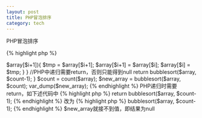 ```yaml
---
layout: post
title: PHP冒泡排序
category: tech
---
```

PHP冒泡排序

{% highlight php %}
<?php
//产生10个1到100的随机数
for ($i = 0; $i < 10; $i++){
	$array[$i] = rand(1, 100);
}

/*
 * 冒泡排序
 */
function bubblesort($array, $count){
	if ($count == 0){//排序结束
		return $array;
	}
	
	for ($i = 0; $i < $count-1; $i++){		
		//将两个相邻的随机数做比较，
		//当第$i个随机数大于第$i+1个随机数时，
		//互换它们的位置
		if ($array[$i] > $array[$i+1]){
			$tmp = $array[$i+1];
			$array[$i+1] = $array[$i];
			$array[$i] = $tmp;
		}
	}	
	
	//PHP中递归需要return，否则只能得到null
	return bubblesort($array, $count-1);
}

$count = count($array);
$new_array = bubblesort($array, $count);
var_dump($new_array);
{% endhighlight %}

PHP递归时需要return，如下述代码中

{% highlight php %}
return bubblesort($array, $count-1);
{% endhighlight %}

改为

{% highlight php %}
bubblesort($array, $count-1);
{% endhighlight %}

$new_array就接不到值，即结果为null
